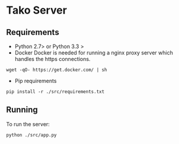 # Tako Server

## Requirements
* Python 2.7> or Python 3.3 >
* Docker
Docker is needed for running a nginx proxy server which handles the https connections.
```
wget -qO- https://get.docker.com/ | sh
```
* Pip requirements
```
pip install -r ./src/requirements.txt
```

## Running
To run the server:
```
python ./src/app.py
```
